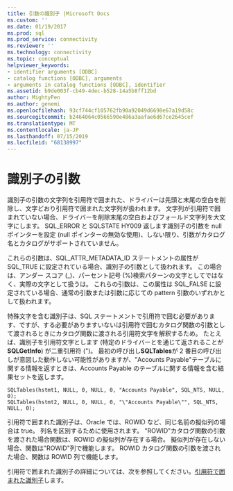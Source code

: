 ```yaml
---
title: 引数の識別子 |Microsoft Docs
ms.custom: ''
ms.date: 01/19/2017
ms.prod: sql
ms.prod_service: connectivity
ms.reviewer: ''
ms.technology: connectivity
ms.topic: conceptual
helpviewer_keywords:
- identifier arguments [ODBC]
- catalog functions [ODBC], arguments
- arguments in catalog functions [ODBC], identifier
ms.assetid: b9de003f-cb49-4dec-b528-14a5b8ff12bd
author: MightyPen
ms.author: genemi
ms.openlocfilehash: 93cf744cf105762fb90a92049d6698e67a19d58c
ms.sourcegitcommit: b2464064c0566590e486a3aafae6d67ce2645cef
ms.translationtype: MT
ms.contentlocale: ja-JP
ms.lasthandoff: 07/15/2019
ms.locfileid: "68138997"
---
```

# <a name="identifier-arguments"></a>識別子の引数
識別子の引数の文字列を引用符で囲まれた、ドライバーは先頭と末尾の空白を削除し、文字どおり引用符で囲まれた文字列が扱われます。 文字列が引用符で囲まれていない場合、ドライバーを削除末尾の空白およびフォールド文字列を大文字にします。 SQL_ERROR と SQLSTATE HY009 返します識別子の引数を null ポインターを設定 (null ポインターの無効な使用)、しない限り、引数がカタログ名とカタログがサポートされていません。  
  
 これらの引数は、SQL_ATTR_METADATA_ID ステートメントの属性が SQL_TRUE に設定されている場合、識別子の引数として扱われます。 この場合は、アンダー スコア (_)、パーセント記号 (%)検索パターンの文字としてではなく、実際の文字として扱うは。 これらの引数は、この属性は SQL_FALSE に設定されている場合、通常の引数または引数に応じての pattern 引数のいずれかとして扱われます。  
  
 特殊文字を含む識別子は、SQL ステートメントで引用符で囲む必要があります、ですが、する必要がありますいないは引用符で囲むカタログ関数の引数として渡されるときにカタログ関数に渡される引用符文字を解釈するため。 たとえば、識別子を引用符文字とします (特定のドライバーとを通じて返されることが**SQLGetInfo**) が二重引用符 (")。 最初の呼び出し**SQLTables**が 2 番目の呼び出しが意図した動作しない可能性がありますが、"Accounts Payable"テーブルに関する情報を返すときは、Accounts Payable のテーブルに関する情報を含む結果セットを返します。  
  
```  
SQLTables(hstmt1, NULL, 0, NULL, 0, "Accounts Payable", SQL_NTS, NULL, 0);  
SQLTables(hstmt2, NULL, 0, NULL, 0, "\"Accounts Payable\"", SQL_NTS, NULL, 0);  
```  
  
 引用符で囲まれた識別子は、Oracle では、ROWID など、同じ名前の擬似列の場合は true。 列名を区別するために使用されます。 "ROWID"カタログ関数の引数を渡された場合関数は、ROWID の擬似列が存在する場合。 擬似列が存在しない場合、関数は"ROWID"列で機能します。 ROWID カタログ関数の引数を渡された場合、関数は ROWID 列で機能します。  
  
 引用符で囲まれた識別子の詳細については、次を参照してください。[引用符で囲まれた識別子](../../../odbc/reference/develop-app/quoted-identifiers.md)します。
